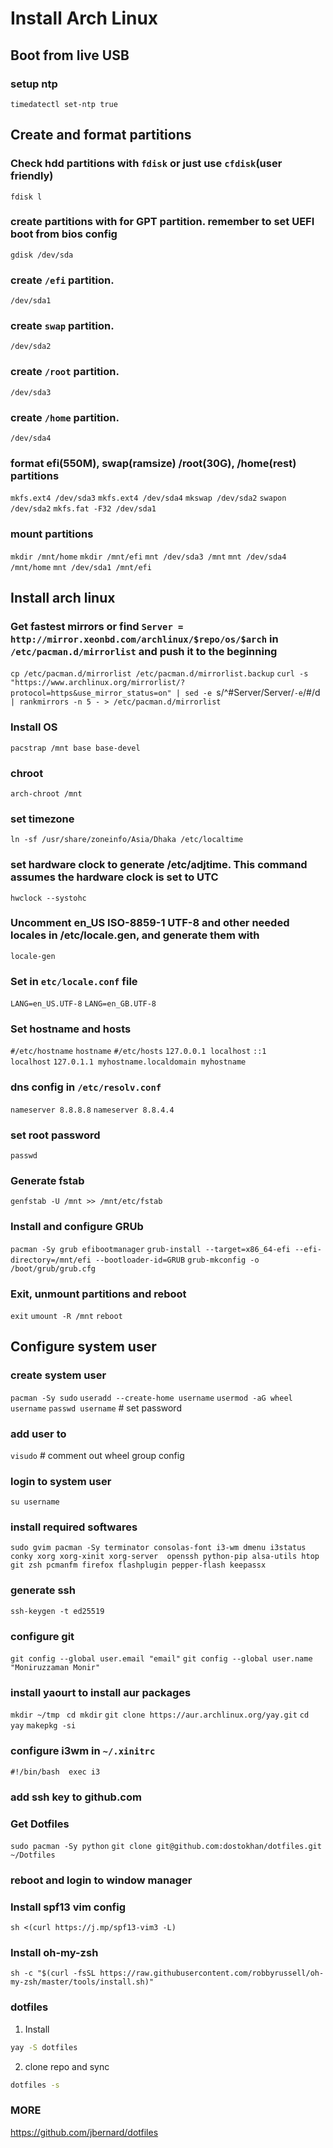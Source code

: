 # Install Arch Linux 

## Boot from live USB

### setup ntp
  `timedatectl set-ntp true`

## Create and format partitions
### Check hdd partitions with `fdisk` or just use `cfdisk`(user friendly)
  `fdisk l`
### create partitions with for GPT partition. remember to set UEFI boot from bios config
  `gdisk /dev/sda`
### create `/efi` partition. 
  `/dev/sda1`
### create `swap` partition. 
  `/dev/sda2`
### create `/root` partition.
  `/dev/sda3`
### create `/home` partition.
  `/dev/sda4`
  ### format efi(550M), swap(ramsize) /root(30G), /home(rest)  partitions
  `mkfs.ext4 /dev/sda3`
  `mkfs.ext4 /dev/sda4`
  `mkswap /dev/sda2`
  `swapon /dev/sda2`
  `mkfs.fat -F32 /dev/sda1`
### mount partitions
  `mkdir /mnt/home`
  `mkdir /mnt/efi`
  `mnt /dev/sda3 /mnt`
  `mnt /dev/sda4 /mnt/home`
  `mnt /dev/sda1 /mnt/efi`


## Install arch linux
### Get fastest mirrors or find `Server = http://mirror.xeonbd.com/archlinux/$repo/os/$arch` in `/etc/pacman.d/mirrorlist` and push it to the beginning
  `cp /etc/pacman.d/mirrorlist /etc/pacman.d/mirrorlist.backup`
  `curl -s "https://www.archlinux.org/mirrorlist/?protocol=https&use_mirror_status=on" | sed -e `s/^#Server/Server/` -e `/#/d` | rankmirrors -n 5 - > /etc/pacman.d/mirrorlist`

### Install OS
  `pacstrap /mnt base base-devel`
### chroot 
  `arch-chroot /mnt`
### set timezone
  `ln -sf /usr/share/zoneinfo/Asia/Dhaka /etc/localtime`
### set hardware clock to generate /etc/adjtime. This command assumes the hardware clock is set to UTC
  `hwclock --systohc`
### Uncomment en_US ISO-8859-1 UTF-8 and other needed locales in /etc/locale.gen, and generate them with
  `locale-gen`
### Set  in `etc/locale.conf` file
  `LANG=en_US.UTF-8`
  `LANG=en_GB.UTF-8`
### Set hostname and hosts
  `#/etc/hostname`
  `hostname`
  `#/etc/hosts`
  `127.0.0.1 localhost`
  `::1		localhost`
  `127.0.1.1 myhostname.localdomain myhostname`
### dns config in `/etc/resolv.conf`
  `nameserver 8.8.8.8`
  `nameserver 8.8.4.4`
### set root password
  `passwd`

### Generate fstab
  `genfstab -U /mnt >> /mnt/etc/fstab`

### Install and configure GRUb
  `pacman -Sy grub efibootmanager`
  `grub-install --target=x86_64-efi --efi-directory=/mnt/efi --bootloader-id=GRUB`
  `grub-mkconfig -o /boot/grub/grub.cfg`

### Exit, unmount partitions and reboot
  `exit`
  `umount -R /mnt`
  `reboot`


## Configure system user 

### create system user 
  `pacman -Sy sudo`
  `useradd --create-home username`
  `usermod -aG wheel username`
  `passwd username` # set password
### add user to 
  `visudo` # comment out wheel group config 
### login to system user
  `su username`


### install required softwares
  `sudo gvim pacman -Sy terminator consolas-font i3-wm dmenu i3status conky xorg xorg-xinit xorg-server 
  openssh python-pip alsa-utils htop git zsh pcmanfm firefox flashplugin pepper-flash keepassx`

### generate ssh
  `ssh-keygen -t ed25519`
### configure git
  `git config --global user.email "email"`
  `git config --global user.name "Moniruzzaman Monir"`

### install yaourt to install aur packages
`mkdir ~/tmp `
`cd mkdir`
`git clone https://aur.archlinux.org/yay.git`
`cd yay`
`makepkg -si`


### configure i3wm in `~/.xinitrc`
  `#!/bin/bash 
  exec i3` 

### add ssh key to github.com
### Get Dotfiles
  `sudo pacman -Sy python`
  `git clone git@github.com:dostokhan/dotfiles.git ~/Dotfiles`

### reboot and login to window manager
### Install spf13 vim config
  `sh <(curl https://j.mp/spf13-vim3 -L)`
### Install oh-my-zsh
  `sh -c "$(curl -fsSL https://raw.githubusercontent.com/robbyrussell/oh-my-zsh/master/tools/install.sh)"`





### dotfiles
1. Install
```bash
yay -S dotfiles
```
2. clone repo and sync
```bash
dotfiles -s
```
### MORE
https://github.com/jbernard/dotfiles
